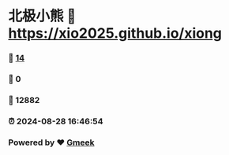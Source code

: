 # 北极小熊 :link: https://xio2025.github.io/xiong 
### :page_facing_up: [14](https://xio2025.github.io/xiong/tag.html) 
### :speech_balloon: 0 
### :hibiscus: 12882 
### :alarm_clock: 2024-08-28 16:46:54 
### Powered by :heart: [Gmeek](https://github.com/Meekdai/Gmeek)
